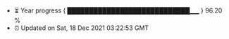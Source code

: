 - ⏳ Year progress { ████████████████████████████▁▁ } 96.20 %
- ⏰ Updated on Sat, 18 Dec 2021 03:22:53 GMT

